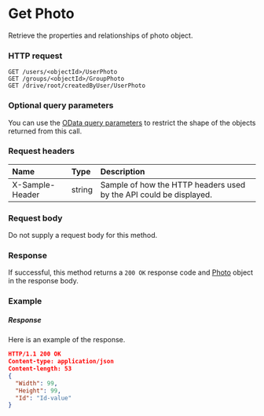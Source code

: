 # Get Photo

Retrieve the properties and relationships of photo object.
### HTTP request
```http
GET /users/<objectId>/UserPhoto
GET /groups/<objectId>/GroupPhoto
GET /drive/root/createdByUser/UserPhoto
```
### Optional query parameters
You can use the [OData query parameters](odata-optional-query-parameters.md) to restrict the shape of the objects returned from this call.
### Request headers
| Name       | Type | Description|
|:-----------|:------|:----------|
| X-Sample-Header  | string  | Sample of how the HTTP headers used by the API could be displayed.|

### Request body
Do not supply a request body for this method.
### Response
If successful, this method returns a `200 OK` response code and [Photo](../resources/photo.md) object in the response body.
### Example
##### Response
Here is an example of the response.
```json
HTTP/1.1 200 OK
Content-type: application/json
Content-length: 53
{
  "Width": 99,
  "Height": 99,
  "Id": "Id-value"
}
```

<!-- uuid: edc0c3c5-2c35-41f0-a874-6834c2bc5ac0
2015-10-09 18:31:37 UTC -->